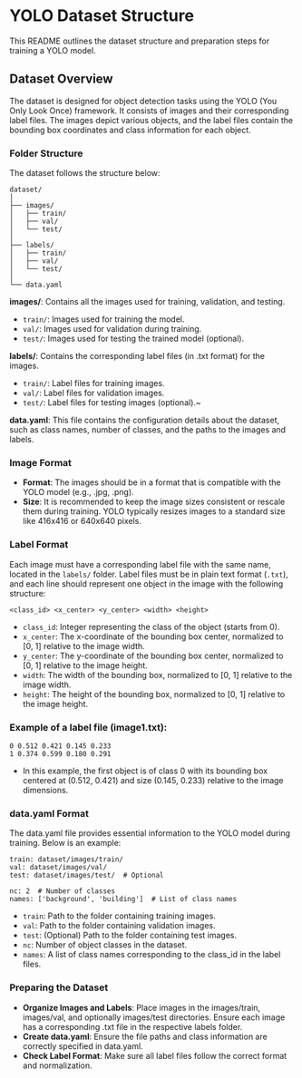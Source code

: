 # YOLO Dataset Structure

This README outlines the dataset structure and preparation steps for training a YOLO model.

## Dataset Overview

The dataset is designed for object detection tasks using the YOLO (You Only Look Once) framework. It consists of images and their corresponding label files. The images depict various objects, and the label files contain the bounding box coordinates and class information for each object.

### Folder Structure

The dataset follows the structure below:

```plaintext
dataset/
│
├── images/
│   ├── train/
│   ├── val/
│   └── test/
│
├── labels/
│   ├── train/
│   ├── val/
│   └── test/
│
└── data.yaml
```

**images/**: Contains all the images used for training, validation, and testing.

- `train/`: Images used for training the model.
- `val/`: Images used for validation during training.
- `test/`: Images used for testing the trained model (optional).

**labels/**: Contains the corresponding label files (in .txt format) for the images.

- `train/`: Label files for training images.
- `val/`: Label files for validation images.
- `test/`: Label files for testing images (optional).~

**data.yaml**: This file contains the configuration details about the dataset, such as class names, number of classes, and the paths to the images and labels.

### Image Format
- **Format**: The images should be in a format that is compatible with the YOLO model (e.g., .jpg, .png).
- **Size**: It is recommended to keep the image sizes consistent or rescale them during training. YOLO typically resizes images to a standard size like 416x416 or 640x640 pixels.

### Label Format
Each image must have a corresponding label file with the same name, located in the `labels/` folder. Label files must be in plain text format (`.txt`), and each line should represent one object in the image with the following structure:
```
<class_id> <x_center> <y_center> <width> <height>
```

- `class_id`: Integer representing the class of the object (starts from 0).
- `x_center`: The x-coordinate of the bounding box center, normalized to [0, 1] relative to the image width.
- `y_center`: The y-coordinate of the bounding box center, normalized to [0, 1] relative to the image height.
- `width`: The width of the bounding box, normalized to [0, 1] relative to the image width.
- `height`: The height of the bounding box, normalized to [0, 1] relative to the image height.

### Example of a label file (image1.txt):

```
0 0.512 0.421 0.145 0.233
1 0.374 0.599 0.180 0.291
```
- In this example, the first object is of class 0 with its bounding box centered at (0.512, 0.421) and size (0.145, 0.233) relative to the image dimensions.

### data.yaml Format
The data.yaml file provides essential information to the YOLO model during training. Below is an example:
```
train: dataset/images/train/
val: dataset/images/val/
test: dataset/images/test/  # Optional

nc: 2  # Number of classes
names: ['background', 'building']  # List of class names

```

- `train`: Path to the folder containing training images.
- `val`: Path to the folder containing validation images.
- `test`: (Optional) Path to the folder containing test images.
- `nc`: Number of object classes in the dataset.
- `names`: A list of class names corresponding to the class_id in the label files.

### Preparing the Dataset
- **Organize Images and Labels**: Place images in the images/train, images/val, and optionally images/test directories. Ensure each image has a corresponding .txt file in the respective labels folder.
- **Create data.yaml**: Ensure the file paths and class information are correctly specified in data.yaml.
- **Check Label Format**: Make sure all label files follow the correct format and normalization.